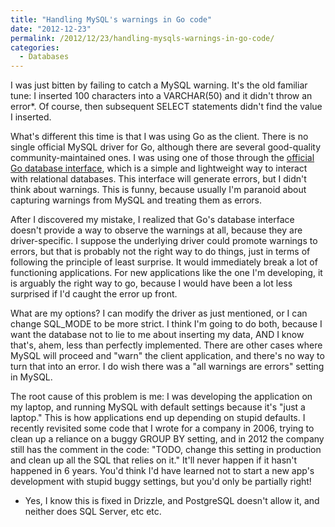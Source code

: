 ```yaml
---
title: "Handling MySQL's warnings in Go code"
date: "2012-12-23"
permalink: /2012/12/23/handling-mysqls-warnings-in-go-code/
categories:
  - Databases
---
```

I was just bitten by failing to catch a MySQL warning. It's the old familiar tune: I inserted 100 characters into a VARCHAR(50) and it didn't throw an error*. Of course, then subsequent SELECT statements didn't find the value I inserted.

What's different this time is that I was using Go as the client. There is no single official MySQL driver for Go, although there are several good-quality community-maintained ones. I was using one of those through the [official Go database interface][1], which is a simple and lightweight way to interact with relational databases. This interface will generate errors, but I didn't think about warnings. This is funny, because usually I'm paranoid about capturing warnings from MySQL and treating them as errors.

After I discovered my mistake, I realized that Go's database interface doesn't provide a way to observe the warnings at all, because they are driver-specific. I suppose the underlying driver could promote warnings to errors, but that is probably not the right way to do things, just in terms of following the principle of least surprise. It would immediately break a lot of functioning applications. For new applications like the one I'm developing, it is arguably the right way to go, because I would have been a lot less surprised if I'd caught the error up front.

What are my options? I can modify the driver as just mentioned, or I can change SQL_MODE to be more strict. I think I'm going to do both, because I want the database not to lie to me about inserting my data, AND I know that's, ahem, less than perfectly implemented. There are other cases where MySQL will proceed and "warn" the client application, and there's no way to turn that into an error. I do wish there was a "all warnings are errors" setting in MySQL.

The root cause of this problem is me: I was developing the application on my laptop, and running MySQL with default settings because it's "just a laptop." This is how applications end up depending on stupid defaults. I recently revisited some code that I wrote for a company in 2006, trying to clean up a reliance on a buggy GROUP BY setting, and in 2012 the company still has the comment in the code: "TODO, change this setting in production and clean up all the SQL that relies on it." It'll never happen if it hasn't happened in 6 years. You'd think I'd have learned not to start a new app's development with stupid buggy settings, but you'd only be partially right!

* Yes, I know this is fixed in Drizzle, and PostgreSQL doesn't allow it, and neither does SQL Server, etc etc.

 [1]: http://golang.org/pkg/database/sql/
